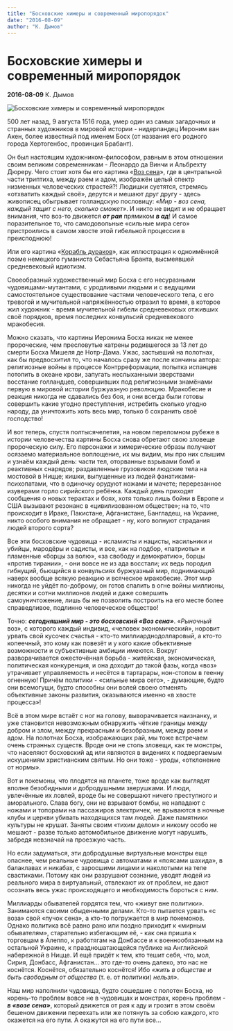 ```yaml
---
title: "Босховские химеры и современный миропорядок"
date: "2016-08-09"
author: "К. Дымов"
---
```


# Босховские химеры и современный миропорядок

**2016-08-09** К. Дымов

![Босховские химеры и современный миропорядок](http://www.bibliotekar.ru/Kboch/index.files/image001.jpg)

500 лет назад, 9 августа 1516 года, умер один из самых загадочных и странных художников в мировой истории - нидерландец Иероним ван Акен, более известный под именем Босх (от названия его родного города Хертогенбос, провинция Брабант).

Он был настоящим художником-философом, равным в этом отношении своим великим современникам - Леонардо да Винчи и Альбрехту Дюреру. Чего стоит хотя бы его картина «[Воз сена](http://cs406522.vk.me/v406522497/6223/ycevj1QCzak.jpg)», где в центральной части триптиха, между раем и адом, изображён целый спектр низменных человеческих страстей?! Людишки суетятся, стремясь «отхватить каждый своё», дерутся и мешают друг другу - здесь живописец обыгрывает голландскую пословицу: *«Мир - воз сена, каждый тащит с него, сколько сможет»*. И никто не видит и не обращает внимания, что воз-то движется ***от рая*** прямиком ***в ад***! И самое поразительное то, что самодовольные «сильные мира сего» пристроились в самом хвосте этой гибельной процессии в преисподнюю!

Или его картина «[Корабль дураков](https://upload.wikimedia.org/wikipedia/commons/thumb/a/a2/Jheronimus_Bosch_011.jpg/375px-Jheronimus_Bosch_011.jpg)», как иллюстрация к одноимённой поэме немецкого гуманиста Себастьяна Бранта, высмеявшей средневековый идиотизм.

Своеобразный художественный мир Босха с его несуразными чудовищами-мутантами, с уродливыми людьми и с ведущими самостоятельное существование частями человеческого тела, с его тревогой и мучительной напряжённостью отразил то время, в которое жил художник - время мучительной гибели средневековых отживших своё порядков, время последних конвульсий средневекового мракобесия.

Можно сказать, что картины Иеронима Босха никак не менее пророческие, чем пресловутые катрены родившегося за 13 лет до смерти Босха Мишеля де Нотр-Дама. Ужас, застывший на полотнах, как бы предвосхитил то, что началось сразу же после кончины автора: религиозные войны в процессе Контрреформации, попытка испанцев потопить в океане крови, запугать неслыханными зверствами восстание голландцев, совершивших под религиозными знамёнами первую в мировой истории буржуазную революцию. Мракобесие и реакция никогда не сдавались без боя, и они всегда были готовы совершить какие угодно преступления, истребить сколько угодно народу, да уничтожить хоть весь мир, только б сохранить своё господство!

И вот теперь, спустя полтысячелетия, на новом переломном рубеже в истории человечества картины Босха снова обретают свою зловеще пророческую силу. Его персонажи и химерические образы получают осязаемо материальное воплощение, их мы видим, мы про них слышим и узнаём каждый день: части тел, оторванные взрывами бомб и реактивных снарядов; раздавленные грузовиком людские тела на мостовой в Ницце; кишки, выпущенные из людей фанатиками-психопатами, что в одиночку орудуют ножами и мачете; перерезанное изуверами горло сирийского ребёнка. Каждый день приходят сообщения о новых терактах и боях, хотя только лишь бойни в Европе и США вызывают резонанс в «цивилизованном обществе»; на то, что происходит в Ираке, Пакистане, Афганистане, Бангладеш, на Украине, никто особого внимания не обращает - ну, кого волнуют страдания людей второго сорта?

Все эти босховские чудовища - исламисты и нацисты, насильники и убийцы, мародёры и садисты, и все, как на подбор, «патриоты» и пламенные «борцы за волю», «за свободу и демократию», борцы «против тирании», - они вовсе не из ада восстали; их ведь породил гибнущий, бьющийся в конвульсиях буржуазный мир, поднимающий наверх вообще всякую реакцию и всяческое мракобесие. Этот мир никогда не уйдёт по-доброму, он готов спалить в огне войны миллионы, десятки и сотни миллионов людей и даже совершить самоуничтожение, лишь бы не позволить построить на его месте более справедливое, подлинно человеческое общество!

Точно: ***сегодняшний мир - это босховский «Воз сена»***. «*Рыночный* воз», с которого каждый индивид, «человек экономический», норовит урвать свой кусочек счастья - кто-то миллиарднодолларовый, а кто-то копеечный, это кому как повезёт и у кого какие объективные возможности и субъективные амбиции имеются. Вокруг разворачивается ожесточённая борьба - житейская, экономическая, политическая конкуренция, и она доходит до такой фазы, когда «воз» утрачивает управляемость и несётся в тартарары, нон-стопом в геенну огненную! Причём политики - «сильные мира сего», - думающие, будто они всемогущи, будто способны они волей своею отменять объективные законы развития, оказываются именно «в хвосте процесса»!

Всё в этом мире встаёт с ног на голову, выворачивается наизнанку, и уже становится невозможным обнаружить чёткие границы между добром и злом, между прекрасным и безобразным, между раем и адом. На полотнах Босха, изображающих рай, мы тоже встречаем очень странных существ. Вроде они не столь зловещи, как те монстры, что населяют босховский ад или являются в видениях к подвергаемым искушениям христианским святым. Но они тоже - уроды, «отклонение от нормы».

Вот и покемоны, что плодятся на планете, тоже вроде как выглядят вполне безобидными и добродушными зверушками. И люди, увлечённые их ловлей, вроде бы не совершают ничего преступного и аморального. Слава богу, они не взрывают бомбы, не нападают с ножами и топорами на пассажиров электричек, не врываются в ночные клубы и церкви убивать находящихся там людей. Даже памятники культуры не крушат. Заняты своим «тихим делом» и никому особо не мешают - разве только автомобильное движение могут нарушить, забредя невзначай на проезжую часть.

Но если задуматься, эти добродушные виртуальные монстры еще опаснее, чем реальные чудовища с автоматами и «поясами шахида», в балаклавах и никабах, с заросшими лицами и наколотыми на теле свастиками. Потому как они разрушают сознание, уводят людей из реального мира в виртуальный, отвлекают их от проблем, не дают осознать весь ужас происходящего и необходимость бороться с ним.

Миллиарды обывателей гордятся тем, что «живут вне политики». Занимаются своими обыденными делами. Кто-то пытается урвать «с воза» свой «пучок сена», а кто-то погружается в мир покемонов. Однако политика всё равно рано или поздно приходит к «мирным обывателям», старательно избегающим её, - как она пришла к торговцам в Алеппо, к работягам на Донбассе и к военнообязанным на остальной Украине, к праздношатающейся публике на Английской набережной в Ницце. И ещё придёт к тем, кто тешит себя, что, мол, Сирия, Донбасс, Афганистан... это где-то очень далеко, это нас не коснётся. Коснётся, обязательно коснётся! Ибо *«жить в обществе и быть свободным от общества* (т. е. от политики) *нельзя»*.

Наш мир наполнили чудовища, будто сошедшие с полотен Босха, но корень-то проблем вовсе не в чудовищах и монстрах, корень проблем - ***в «возе сена»***, который движется от рая к аду и грозит в этом своём бешеном движении переехать или же потянуть за собою каждого, кто окажется на его пути. А окажутся на его пути все...
